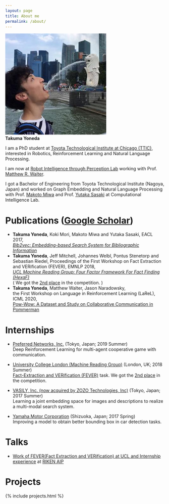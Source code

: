 ```yaml
---
layout: page
title: About me
permalink: /about/
---
```


![Takuma Yoneda](/img/tyoneda.jpg)  
**Takuma Yoneda**

I am a PhD student at [Toyota Technological Institute at Chicago (TTIC)](https://ttic.edu/),  
interested in Robotics, Reinforcement Learning and Natural Language Processing.

I am now at [Robot Intelligence through Perception Lab](https://ttic.edu/ripl/) working with Prof. [Matthew R. Walter](https://ttic.uchicago.edu/~mwalter/).

I got a Bachelor of Engineering from Toyota Technological Institute (Nagoya, Japan) and worked on Graph Embedding and Natural Language Processing with Prof. [Makoto Miwa](https://www.toyota-ti.ac.jp/Lab/Denshi/COIN/people/makoto.miwa/) and Prof. [Yutaka Sasaki](https://www.toyota-ti.ac.jp/Lab/Denshi/COIN/people/yutaka.sasaki/index-e.html) at Computational Intelligence Lab.

# Publications ([Google Scholar](https://scholar.google.com/citations?user=EtYv_AIAAAAJ&hl=en))
- **Takuma Yoneda**, Koki Mori, Makoto Miwa and Yutaka Sasaki, EACL 2017,  
_[Bib2vec: Embedding-based Search System for Bibliographic Information](http://aclweb.org/anthology/E17-3028)_
- **Takuma Yoneda**, Jeff Mitchell, Johannes Welbl, Pontus Stenetorp and Sebastian Riedel, Proceedings of the First Workshop on Fact Extraction and VERification (FEVER), EMNLP 2018,  
_[UCL Machine Reading Group: Four Factor Framework For Fact Finding (HexaF)](http://www.aclweb.org/anthology/W18-5515)_  
( We got the [2nd place](http://fever.ai/2018/task.html) in the competition. )
- **Takuma Yoneda**, Matthew Walter, Jason Naradowsky,  
the First Workshop on Language in Reinforcement Learning (LaReL), ICML 2020,  
 [Pow-Wow: A Dataset and Study on Collaborative Communication in Pommerman](https://larel-ws.github.io/assets/pdfs/pow_wow_a_dataset_and_study_on_collaborative_communication_in_pommerman.pdf)

# Internships
- [Preferred Networks, Inc.](https://preferred.jp/en/) (Tokyo, Japan; 2019 Summer)  
Deep Reinforcement Learning for multi-agent cooperative game with communication.

- [University College London (Machine Reading Group)](https://mr.cs.ucl.ac.uk/) (London, UK; 2018 Summer)  
[Fact-Extraction and VERification (FEVER)](http://fever.ai) task. We got the [2nd place](http://fever.ai/2018/task.html) in the competition.

- [VASILY, Inc. (now acquired by ZOZO Technologies, Inc)](https://tech.zozo.com/en/) (Tokyo, Japan; 2017 Summer)  
Learning a joint embedding space for images and descriptions to realize a multi-modal search system.

- [Yamaha Motor Corporation](https://yamaha-motor.com/) (Shizuoka, Japan; 2017 Spring)  
Improving a model to obtain better bounding box in car detection tasks.

<!-- After that, I interned at University College London Machine Reading Group to tackle [Fact-Extraction and VERification (FEVER)](http://fever.ai/) shared-task under Prof. [Pontus Stenetorp](https://pontus.stenetorp.se/) and Prof. [Sebastian Riedel](http://www.riedelcastro.org/). -->

# Talks
- [Work of FEVER(Fact Extraction and VERification) at UCL and Internship experience](https://aip.riken.jp/events/event_79885/?lang=en) at [RIKEN AIP](http://www.riken.jp/en/research/labs/aip/)

# Projects
{% include projects.html %}
